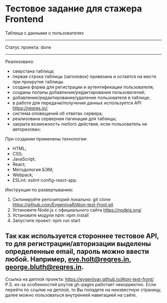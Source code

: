 # Тестовое задание для стажера Frontend #

Таблица с данными о пользователях

---

Статус проекта: done

---

Реализовано:
* сверстана таблица;
* первая строка таблицы (заголовок) привязана и остается на месте при прокрутке таблицы.
* создана форма для регистрации и аутентификации пользователя;
* созданы попапы добавления/редактирования пользователей;
* добавление/редактирование/удаление пользователя в таблице;
* в работе для передачи/получения данных используется API https://reqres.in/;
* система оповещений об ответах сервера;
* реализована серверная пагинация для таблицы;
* закрыта возможность любого действия, если пользователь не авторизован;

При создании применены технологии:
* HTML;
* CSS;
* JavaScript;
* React;
* Методология БЭМ;
* Webpack;
* ESLint: eslint-config-react-app.

Инструкция по развертыванию:
1. Склонируйте репозиторий локально: git clone https://github.com/EvgeniiyaR/Aton-test-front.git
2. Установите Node.js с официального сайта https://nodejs.org/
3. Установите модули npm: npm install
4. Запустите проект: npm run start

Так как используется стороннее тестовое API, то для регистрации/авторизации выделены определенные email, пароль можно ввести любой. Например, eve.holt@reqres.in, george.bluth@reqres.in.
---

Ссылка на деплой проекта: https://evgeniiyar.github.io/Aton-test-front/
P.S. из-за особенностей роутов gh-pages работает некорректно. Если перейти по ссылке на деплой, то Вы попадете на неизвестную страницу, далее можно пользоваться внутренней навигацией на сайте.